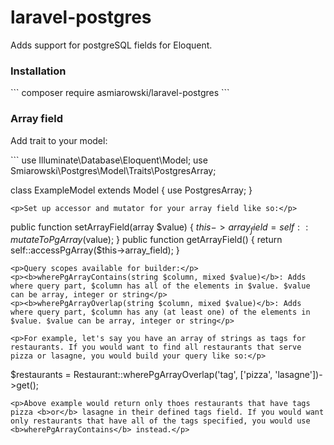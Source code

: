 # laravel-postgres

Adds support for postgreSQL fields for Eloquent.

<h3>Installation</h3>
```
composer require asmiarowski/laravel-postgres
```

<h3>Array field</h3>
<p>Add trait to your model:</p>
```
use Illuminate\Database\Eloquent\Model;
use Smiarowski\Postgres\Model\Traits\PostgresArray;

class ExampleModel extends Model
{
    use PostgresArray;
}
```
<p>Set up accessor and mutator for your array field like so:</p>
```
public function setArrayField(array $value)
{
    $this->array_field = self::mutateToPgArray($value);
}
public function getArrayField()
{
    return self::accessPgArray($this->array_field);
}
```
<p>Query scopes available for builder:</p>
<p><b>wherePgArrayContains(string $column, mixed $value)</b>: Adds where query part, $column has all of the elements in $value. $value can be array, integer or string</p>
<p><b>wherePgArrayOverlap(string $column, mixed $value)</b>: Adds where query part, $column has any (at least one) of the elements in $value. $value can be array, integer or string</p>

<p>For example, let's say you have an array of strings as tags for restaurants. If you would want to find all restaurants that serve pizza or lasagne, you would build your query like so:</p>
```
$restaurants = Restaurant::wherePgArrayOverlap('tag', ['pizza', 'lasagne'])->get();
```
<p>Above example would return only thoes restaurants that have tags pizza <b>or</b> lasagne in their defined tags field. If you would want only restaurants that have all of the tags specified, you would use <b>wherePgArrayContains</b> instead.</p>
